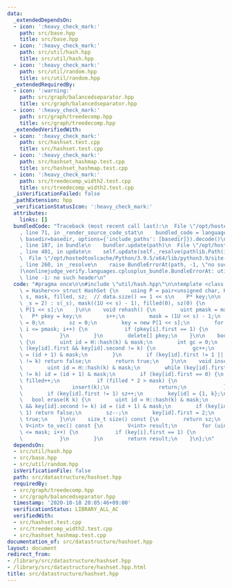 ```yaml
---
data:
  _extendedDependsOn:
  - icon: ':heavy_check_mark:'
    path: src/base.hpp
    title: src/base.hpp
  - icon: ':heavy_check_mark:'
    path: src/util/hash.hpp
    title: src/util/hash.hpp
  - icon: ':heavy_check_mark:'
    path: src/util/random.hpp
    title: src/util/random.hpp
  _extendedRequiredBy:
  - icon: ':warning:'
    path: src/graph/balancedseparator.hpp
    title: src/graph/balancedseparator.hpp
  - icon: ':heavy_check_mark:'
    path: src/graph/treedecomp.hpp
    title: src/graph/treedecomp.hpp
  _extendedVerifiedWith:
  - icon: ':heavy_check_mark:'
    path: src/hashset.test.cpp
    title: src/hashset.test.cpp
  - icon: ':heavy_check_mark:'
    path: src/hashset_hashmap.test.cpp
    title: src/hashset_hashmap.test.cpp
  - icon: ':heavy_check_mark:'
    path: src/treedecomp_width2.test.cpp
    title: src/treedecomp_width2.test.cpp
  _isVerificationFailed: false
  _pathExtension: hpp
  _verificationStatusIcon: ':heavy_check_mark:'
  attributes:
    links: []
  bundledCode: "Traceback (most recent call last):\n  File \"/opt/hostedtoolcache/Python/3.9.5/x64/lib/python3.9/site-packages/onlinejudge_verify/documentation/build.py\"\
    , line 71, in _render_source_code_stat\n    bundled_code = language.bundle(stat.path,\
    \ basedir=basedir, options={'include_paths': [basedir]}).decode()\n  File \"/opt/hostedtoolcache/Python/3.9.5/x64/lib/python3.9/site-packages/onlinejudge_verify/languages/cplusplus.py\"\
    , line 187, in bundle\n    bundler.update(path)\n  File \"/opt/hostedtoolcache/Python/3.9.5/x64/lib/python3.9/site-packages/onlinejudge_verify/languages/cplusplus_bundle.py\"\
    , line 401, in update\n    self.update(self._resolve(pathlib.Path(included), included_from=path))\n\
    \  File \"/opt/hostedtoolcache/Python/3.9.5/x64/lib/python3.9/site-packages/onlinejudge_verify/languages/cplusplus_bundle.py\"\
    , line 260, in _resolve\n    raise BundleErrorAt(path, -1, \"no such header\"\
    )\nonlinejudge_verify.languages.cplusplus_bundle.BundleErrorAt: util/hash.hpp:\
    \ line -1: no such header\n"
  code: "#pragma once\n\n#include \"util/hash.hpp\"\n\ntemplate <class K, class H\
    \ = Hasher<>> struct HashSet {\n    using P = pair<unsigned char, K>;\n    uint\
    \ s, mask, filled, sz;  // data.size() == 1 << s\n    P* key;\n\n    HashSet(uint\
    \ _s = 2) : s(_s), mask((1U << s) - 1), filled(0), sz(0) {\n        key = new\
    \ P[1 << s];\n    }\n\n    void rehash() {\n        uint pmask = mask;\n     \
    \   P* pkey = key;\n        s++;\n        mask = (1U << s) - 1;\n        filled\
    \ = 0;\n        sz = 0;\n        key = new P[1 << s];\n        for (uint i = 0;\
    \ i <= pmask; i++) {\n            if (pkey[i].first == 1) {\n                insert(pkey[i].second);\n\
    \            }\n        }\n        delete[] pkey;\n    }\n\n    bool count(K k)\
    \ {\n        uint id = H::hash(k) & mask;\n        int gc = 0;\n        while\
    \ (key[id].first && key[id].second != k) {\n            gc++;\n            id\
    \ = (id + 1) & mask;\n        }\n        if (key[id].first != 1 || key[id].second\
    \ != k) return false;\n        return true;\n    }\n\n    void insert(K k) {\n\
    \        uint id = H::hash(k) & mask;\n        while (key[id].first && key[id].second\
    \ != k) id = (id + 1) & mask;\n        if (key[id].first == 0) {\n           \
    \ filled++;\n            if (filled * 2 > mask) {\n                rehash();\n\
    \                insert(k);\n                return;\n            }\n        }\n\
    \        if (key[id].first != 1) sz++;\n        key[id] = {1, k};\n    }\n\n \
    \   bool erase(K k) {\n        uint id = H::hash(k) & mask;\n        while (key[id].first\
    \ && key[id].second != k) id = (id + 1) & mask;\n        if (key[id].first !=\
    \ 1) return false;\n        sz--;\n        key[id].first = 2;\n        return\
    \ true;\n    }\n\n    size_t size() const {\n        return sz;\n    }\n\n   \
    \ V<int> to_vec() const {\n        V<int> result;\n        for (uint i = 0; i\
    \ <= mask; i++) {\n            if (key[i].first == 1) {\n                result.push_back(key[i].second);\n\
    \            }\n        }\n        return result;\n    }\n};\n"
  dependsOn:
  - src/util/hash.hpp
  - src/base.hpp
  - src/util/random.hpp
  isVerificationFile: false
  path: src/datastructure/hashset.hpp
  requiredBy:
  - src/graph/treedecomp.hpp
  - src/graph/balancedseparator.hpp
  timestamp: '2020-10-18 20:05:46+09:00'
  verificationStatus: LIBRARY_ALL_AC
  verifiedWith:
  - src/hashset.test.cpp
  - src/treedecomp_width2.test.cpp
  - src/hashset_hashmap.test.cpp
documentation_of: src/datastructure/hashset.hpp
layout: document
redirect_from:
- /library/src/datastructure/hashset.hpp
- /library/src/datastructure/hashset.hpp.html
title: src/datastructure/hashset.hpp
---
```


